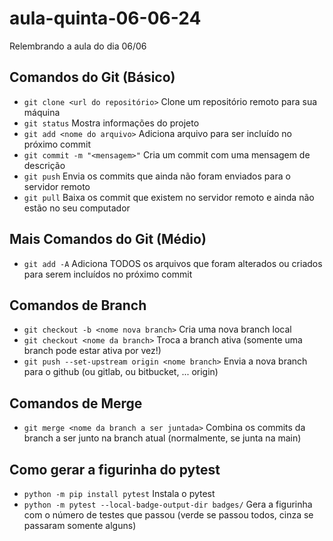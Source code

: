 # aula-quinta-06-06-24
Relembrando a aula do dia 06/06

## Comandos do Git (Básico)
- `git clone <url do repositório>` Clone um repositório remoto para sua máquina
- `git status` Mostra informações do projeto
- `git add <nome do arquivo>` Adiciona arquivo para ser incluído no próximo commit
- `git commit -m "<mensagem>"` Cria um commit com uma mensagem de descrição
- `git push` Envia os commits que ainda não foram enviados para o servidor remoto
- `git pull` Baixa os commit que existem no servidor remoto e ainda não estão no seu computador

## Mais Comandos do Git (Médio)
- `git add -A` Adiciona TODOS os arquivos que foram alterados ou criados para serem incluídos no próximo commit

## Comandos de Branch
- `git checkout -b <nome nova branch>` Cria uma nova branch local
- `git checkout <nome da branch>` Troca a branch ativa (somente uma branch pode estar ativa por vez!)
- `git push --set-upstream origin <nome branch>` Envia a nova branch para o github (ou gitlab, ou bitbucket, ... origin)

## Comandos de Merge
- `git merge <nome da branch a ser juntada>` Combina os commits da branch a ser junto na branch atual (normalmente, se junta na main)

## Como gerar a figurinha do pytest
- `python -m pip install pytest` Instala o pytest
- `python -m pytest --local-badge-output-dir badges/` Gera a figurinha com o número de testes que passou (verde se passou todos, cinza se passaram somente alguns)